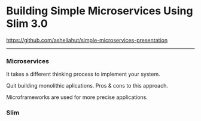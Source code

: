 # Building Simple Microservices Using Slim 3.0

https://github.com/asheliahut/simple-microservices-presentation 

---

### Microservices

It takes a different thinking process to implement your system. 

Quit building monolithic aplications.  Pros & cons to this approach. 

Microframeworks are used for more precise applications.  

### Slim 


